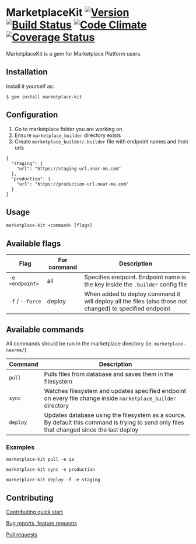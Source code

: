 # MarketplaceKit [![Version](http://img.shields.io/gem/v/marketplace-kit.svg)](https://rubygems.org/gems/marketplace-kit) [![Build Status](https://travis-ci.org/mdyd-dev/marketplace-kit.svg?branch=master)](https://travis-ci.org/mdyd-dev/marketplace-kit) [![Code Climate](https://codeclimate.com/github/crashbreak/crashbreak/badges/gpa.svg)](https://codeclimate.com/github/mdyd-dev/marketplace-kit) [![Coverage Status](https://coveralls.io/repos/github/mdyd-dev/marketplace-kit/badge.svg?branch=master)](https://coveralls.io/github/mdyd-dev/marketplace-kit?branch=master)

MarketplaceKit is a gem for Marketplace Platform users.

## Installation

Install it yourself as:

    $ gem install marketplace-kit

## Configuration

1. Go to marketplace folder you are working on
2. Ensure `marketplace_builder` directory exists
3. Create `marketplace_builder/.builder` file with endpoint names and their urls
```
{
  "staging": {
    "url": "https://staging-url.near-me.com"
  },
  "production": {
    "url": "https://production-url.near-me.com"
  }
}
```

## Usage
`marketplace-kit <command> [flags]`

## Available flags
| Flag  | For command | Description           |
| ----------------- | ------------- | ------ |
| `-e <endpoint>`  | all | Specifies endpoint. Endpoint name is the key inside the `.builder` config file  |
| `-f` / `--force`  | deploy    | When added to deploy command it will deploy all the files (also those not changed) to specified endpoint |


## Available commands
All commands should be run in the marketplace directory (ie. `marketplace-nearme/`)

| Command  | Description           |
| ----------------- | ------------- |
| `pull`      | Pulls files from database and saves them in the filesystem |
| `sync` | Watches filesystem and updates specified endpoint on every file change inside `marketplace_builder` directory |
| `deploy` | Updates database using the filesystem as a source. By default this command is trying to send only files that changed since the last deploy  |

### Examples
`marketplace-kit pull -e qa`

`marketplace-kit sync -e production`

`marketplace-kit deploy -f -e staging`

## Contributing

[Contributing quick start](https://github.com/mdyd-dev/marketplace-kit/blob/master/CONTRIBUTE_README.md)

[Bug reports, feature requests](https://github.com/mdyd-dev/marketplace-kit/issues)

[Pull requests](https://github.com/mdyd-dev/marketplace-kit/pulls)

